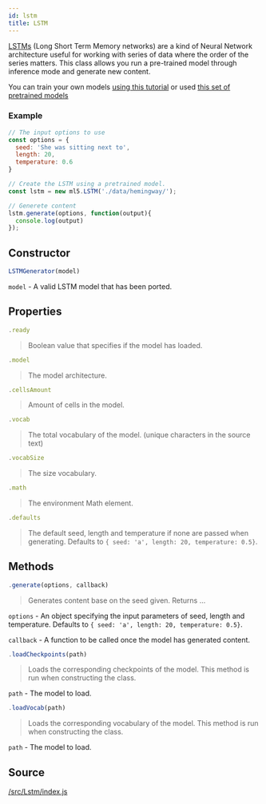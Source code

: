```yaml
---
id: lstm
title: LSTM
---
```


[LSTMs](https://colah.github.io/posts/2015-08-Understanding-LSTMs/) (Long Short Term Memory networks) are a kind of Neural Network architecture useful for working with series of data where the order of the series matters. This class allows you run a pre-trained model 
through inference mode and generate new content. 

You can train your own models [using this tutorial](training-LSTM.md) or used [this set of pretrained models](https://github.com/ITPNYU/ml5-js/tree/master/training/lstm)

### Example

```javascript
// The input options to use
const options = {
  seed: 'She was sitting next to',
  length: 20,
  temperature: 0.6
}

// Create the LSTM using a pretrained model.
const lstm = new ml5.LSTM('./data/hemingway/');

// Generete content
lstm.generate(options, function(output){
  console.log(output)
});
```

## Constructor
  ```javascript
  LSTMGenerator(model)
  ```
  `model` - A valid LSTM model that has been ported.

## Properties

  ```javascript
  .ready
  ```
  > Boolean value that specifies if the model has loaded.

  ```javascript
  .model
  ```
  > The model architecture.

  ```javascript
  .cellsAmount
  ```
  > Amount of cells in the model.

  ```javascript
  .vocab
  ```
  > The total vocabulary of the model. (unique characters in the source text)

  ```javascript
  .vocabSize
  ```
  > The size vocabulary.

  ```javascript
  .math
  ```
  > The environment Math element.

  ```javascript
  .defaults
  ```
  > The default seed, length and temperature if none are passed when generating. Defaults to `{ seed: 'a', length: 20, temperature: 0.5}`.

## Methods

  ```javascript
  .generate(options, callback)
  ```
  > Generates content base on the seed given. Returns ...

  `options` -  An object specifying the input parameters of seed, length and temperature. Defaults to `{ seed: 'a', length: 20, temperature: 0.5}`.

  `callback` - A function to be called once the model has generated content.

  ```javascript
  .loadCheckpoints(path)
  ```
  > Loads the corresponding checkpoints of the model. This method is run when constructing the class.

  `path` - The model to load.

  ```javascript
  .loadVocab(path)
  ```
  > Loads the corresponding vocabulary of the model. This method is run when constructing the class.

  `path` - The model to load.
  
## Source

[/src/Lstm/index.js](https://github.com/ITPNYU/ml5-js/blob/master/src/Lstm/index.js)